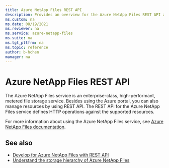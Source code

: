 ```yaml
---
title: Azure NetApp Files REST API
description: Provides an overview for the Azure NetApp Files REST API and links to additional documentation. 
ms.custom: na
ms.date: 08/19/2021
ms.reviewer: na
ms.service: azure-netapp-files
ms.suite: na
ms.tgt_pltfrm: na
ms.topic: reference
author: b-hchen
manager: na
---
```

# Azure NetApp Files REST API
The Azure NetApp Files service is an enterprise-class, high-performant, metered file storage service. Besides using the Azure portal, you can also manage resources by using REST API. The REST API for the Azure NetApp Files service defines HTTP operations against the supported resources. 

For more information about using the Azure NetApp Files service, see [Azure NetApp Files documentation](/azure/azure-netapp-files/). 

## See also
* [Develop for Azure NetApp Files with REST API](/azure/azure-netapp-files/azure-netapp-files-develop-with-rest-api)
* [Understand the storage hierarchy of Azure NetApp Files](/azure/azure-netapp-files/azure-netapp-files-understand-storage-hierarchy)
